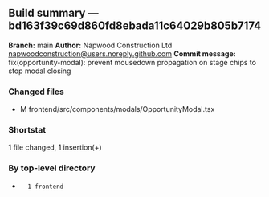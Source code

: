 ## Build summary — bd163f39c69d860fd8ebada11c64029b805b7174

**Branch:** main
**Author:** Napwood Construction Ltd <napwoodconstruction@users.noreply.github.com>
**Commit message:** fix(opportunity-modal): prevent mousedown propagation on stage chips to stop modal closing

### Changed files
 - M	frontend/src/components/modals/OpportunityModal.tsx

### Shortstat
 1 file changed, 1 insertion(+)

### By top-level directory
 -       1 frontend
